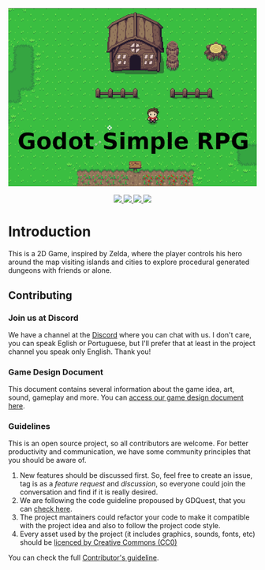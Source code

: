 <p align="center">
  <img src="godot-simple-rpg.png">
</p>

<p align="center">
  <a href="https://godotengine.org/">
    <img src="https://img.shields.io/badge/Godot-3.1-478cbf.svg">
  </a>
  <a href="https://discord.gg/25yBgEZ">
    <img src="https://img.shields.io/discord/362607943671218188.svg"/>
  </a>
  <a href="https://www.paypal.com/cgi-bin/webscr?cmd=_s-xclick&hosted_button_id=2FHDXT4QTD7RA&source=url">
    <img src="https://img.shields.io/badge/Donate-PayPal-green.svg">
  </a>
  <img src="https://img.shields.io/github/license/rluders/godot-simple-rpg.svg">
</p>

# Introduction

This is a 2D Game, inspired by Zelda, where the player controls his hero around the map visiting islands and cities to explore procedural generated dungeons with friends or alone.

## Contributing

### Join us at Discord

We have a channel at the [Discord](https://discord.gg/25yBgEZ) where you can chat with us. I don't care, you can speak Eglish or Portuguese, but I'll prefer that at least in the project channel you speak only English. Thank you!

### Game Design Document

This document contains several information about the game idea, art, sound, gameplay and more. You can [access our game design document here](docs/index.md).

### Guidelines

This is an open source project, so all contributors are welcome. For better productivity and communication, we have some community principles that you should be aware of.

1. New features should be discussed first. So, feel free to create an issue, tag is as a *feature request* and *discussion*, so everyone could join the conversation and find if it is really desired.
2. We are following the code guideline propoused by GDQuest, that you can [check here](http://docs.godotengine.org/en/latest/getting_started/scripting/gdscript/gdscript_styleguide.html).
3. The project mantainers could refactor your code to make it compatible with the project idea and also to follow the project code style.
4. Every asset used by the project (it includes graphics, sounds, fonts, etc) should be [licenced by Creative Commons (CC0)](https://creativecommons.org/share-your-work/public-domain/cc0/)

You can check the full [Contributor's guideline](CONTRIBUTING.md).

